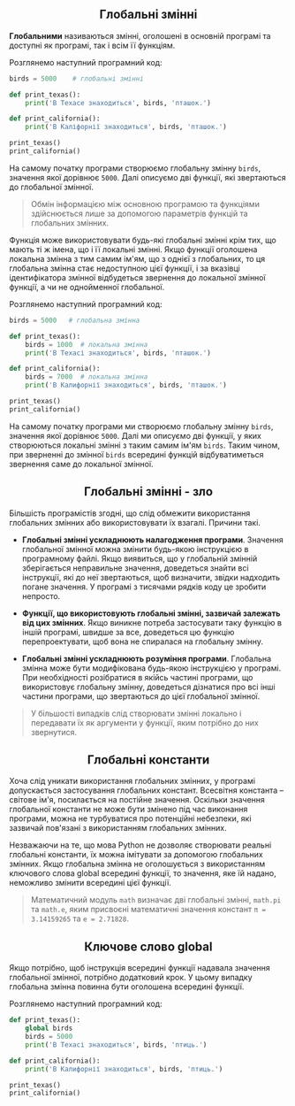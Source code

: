 <h2 align="center"><b>Глобальні змінні</b></h2>

**Глобальними** називаються змінні, оголошені в основній програмі та доступні як програмі, так і всім її функціям.

Розглянемо наступний програмний код:
```python
birds = 5000    # глобальні змінні

def print_texas():
    print('В Техасе знаходиться', birds, 'пташок.')

def print_california():
    print('В Каліфорнії знаходиться', birds, 'пташок.')

print_texas()
print_california()
```
На самому початку програми створюємо глобальну змінну `birds`, значення якої дорівнює `5000`. Далі описуємо дві функції, які звертаються до глобальної змінної.

> Обмін інформацією між основною програмою та функціями здійснюється лише за допомогою параметрів функцій та глобальних змінних.

Функція може використовувати будь-які глобальні змінні крім тих, що мають ті ж імена, що і її локальні змінні. Якщо функції оголошена локальна змінна з тим самим ім'ям, що з однієї з глобальних, то ця глобальна змінна стає недоступною цієї функції, і за вказівці ідентифікатора змінної відбудеться звернення до локальної змінної функції, а чи не однойменної глобальної.

Розглянемо наступний програмний код:
```python
birds = 5000   # глобальна змінна

def print_texas():
    birds = 1000  # локальна змінна
    print('В Техасі знаходиться', birds, 'пташок.')

def print_california():
    birds = 7000  # локальна змінна
    print('В Калифорнії знаходиться', birds, 'пташок.')

print_texas()
print_california()
```
На самому початку програми ми створюємо глобальну змінну `birds`, значення якої дорівнює `5000`. Далі ми описуємо дві функції, у яких створюються локальні змінні з таким самим ім'ям `birds`. Таким чином, при зверненні до змінної `birds` всередині функцій відбуватиметься звернення саме до локальної змінної.

<h2 align="center"><b>Глобальні змінні - зло</b></h2>

Більшість програмістів згодні, що слід обмежити використання глобальних змінних або використовувати їх взагалі. Причини такі.

* **Глобальні змінні ускладнюють налагодження програми**. Значення глобальної змінної можна змінити будь-якою інструкцією в програмному файлі. Якщо виявиться, що у глобальній змінній зберігається неправильне значення, доведеться знайти всі інструкції, які до неї звертаються, щоб визначити, звідки надходить погане значення. У програмі з тисячами рядків коду це зробити непросто.

* **Функції, що використовують глобальні змінні, зазвичай залежать від цих змінних**. Якщо виникне потреба застосувати таку функцію в іншій програмі, швидше за все, доведеться цю функцію перепроектувати, щоб вона не спиралася на глобальну змінну.

* **Глобальні змінні ускладнюють розуміння програми**. Глобальна змінна може бути модифікована будь-якою інструкцією у програмі. При необхідності розібратися в якійсь частині програми, що використовує глобальну змінну, доведеться дізнатися про всі інші частини програми, що звертаються до цієї глобальної змінної.

> У більшості випадків слід створювати змінні локально і передавати їх як аргументи у функції, яким потрібно до них звернутися.

<h2 align="center"><b>Глобальні константи</b></h2>

Хоча слід уникати використання глобальних змінних, у програмі допускається застосування глобальних констант. Всесвітня константа – світове ім'я, посилається на постійне значення. Оскільки значення глобальної константи не може бути змінено під час виконання програми, можна не турбуватися про потенційні небезпеки, які зазвичай пов'язані з використанням глобальних змінних.

Незважаючи на те, що мова Python не дозволяє створювати реальні глобальні константи, їх можна імітувати за допомогою глобальних змінних. Якщо глобальна змінна не оголошується з використанням ключового слова global всередині функції, то значення, яке їй надано, неможливо змінити всередині цієї функції.

> Математичний модуль `math` визначає дві глобальні змінні, `math.pi` та `math.e`, яким присвоєні математичні значення констант `π = 3.14159265` та `e = 2.71828`.

<h2 align="center"><b>Ключове слово global</b></h2>

Якщо потрібно, щоб інструкція всередині функції надавала значення глобальної змінної, потрібно додатковий крок. У цьому випадку глобальна змінна повинна бути оголошена всередині функції.

Розглянемо наступний програмний код:

```python
def print_texas():
    global birds
    birds = 5000
    print('В Техасі знаходиться', birds, 'птиць.')

def print_california():
    print('В Калифорнії знаходиться', birds, 'птиць.')

print_texas()
print_california()
```
